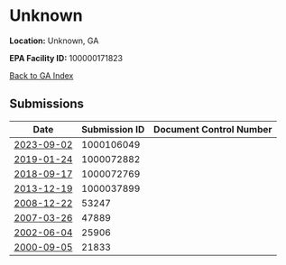 # Unknown

**Location:** Unknown, GA

**EPA Facility ID:** 100000171823

[Back to GA Index](../../index.md)

## Submissions

| Date | Submission ID | Document Control Number |
|------|--------------|-------------------------|
| [2023-09-02](submissions/1000106049.md) | 1000106049 |  |
| [2019-01-24](submissions/1000072882.md) | 1000072882 |  |
| [2018-09-17](submissions/1000072769.md) | 1000072769 |  |
| [2013-12-19](submissions/1000037899.md) | 1000037899 |  |
| [2008-12-22](submissions/53247.md) | 53247 |  |
| [2007-03-26](submissions/47889.md) | 47889 |  |
| [2002-06-04](submissions/25906.md) | 25906 |  |
| [2000-09-05](submissions/21833.md) | 21833 |  |
